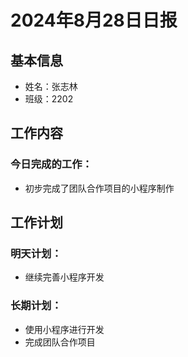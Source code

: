 # 2024年8月28日日报

## 基本信息
- 姓名：张志林
- 班级：2202

## 工作内容
### 今日完成的工作：
- 初步完成了团队合作项目的小程序制作

## 工作计划
### 明天计划：
- 继续完善小程序开发

### 长期计划：
- 使用小程序进行开发
- 完成团队合作项目

